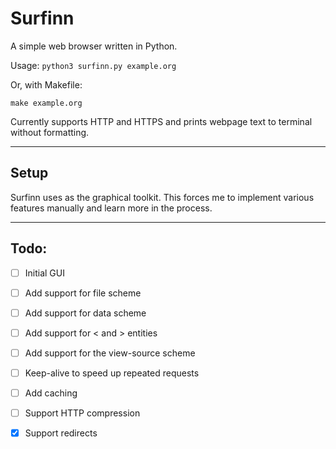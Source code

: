 # Surfinn

A simple web browser written in Python.

Usage: `python3 surfinn.py example.org`

Or, with Makefile:

`make example.org`

Currently supports HTTP and HTTPS and prints webpage text to terminal without
formatting. 

---

## Setup

Surfinn uses as the graphical toolkit. This forces me to implement
various features manually and learn more in the process.

---

## Todo:

- [ ] Initial GUI
- [ ] Add support for file scheme
- [ ] Add support for data scheme
- [ ] Add support for &lt; and &gt; entities
- [ ] Add support for the view-source scheme
- [ ] Keep-alive to speed up repeated requests
- [ ] Add caching
- [ ] Support HTTP compression
- [x] Support redirects

